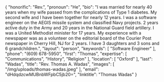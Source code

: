 {
  "honorific": "Rev.",
  "pronoun": "He",
  "bio": "I was married for nearly 40 years when my wife passed from the complications of Type 1 diabetes. My second wife and I have been together for nearly 12 years. I was a software engineer on the AEGIS missile system and classified Navy projects. 2 years active duty in the Army and 20 years in the National Guard field artillery. I was a United Methodist minister for 17 years. My experience with a newspaper was as a volunteer on the editorial board of the Courier Post newspaper in Cherry Hill, NJ for 2 years. I have 3 daughters and 3 sons and 6 grandchildren.",
  "layout": "person",
  "keywords": [
    "Software Engineer"
  ],
  "phone": "(609) 678-5950",
  "first": "Thomas",
  "expertise": [
    "Communications",
    "History",
    "Religion"
  ],
  "location": [
    "Oxford"
  ],
  "last": "Wadas",
  "title": "Rev. Thomas A. Wadas",
  "images": [
    "/img/uploads/thomas-wadas.jpeg"
  ],
  "email": "dHdqdzcwMUBnbWFpbC5jb20=",
  "linktitle": "Thomas Wadas"
}